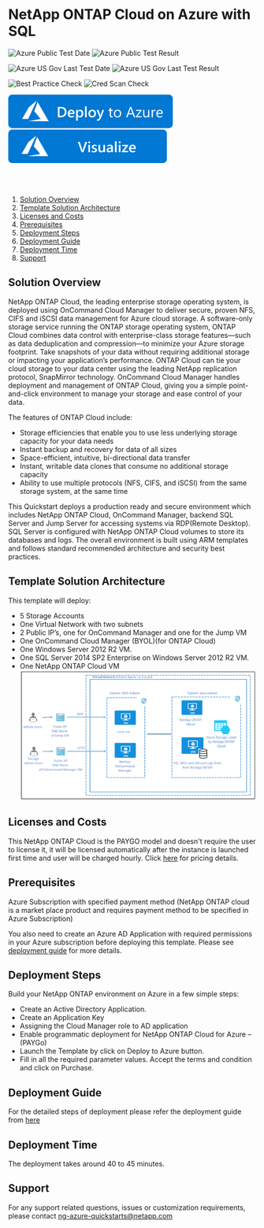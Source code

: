 # NetApp ONTAP Cloud on Azure with SQL

![Azure Public Test Date](https://azurequickstartsservice.blob.core.windows.net/badges/netapp-ontap-sql/PublicLastTestDate.svg)
![Azure Public Test Result](https://azurequickstartsservice.blob.core.windows.net/badges/netapp-ontap-sql/PublicDeployment.svg)

![Azure US Gov Last Test Date](https://azurequickstartsservice.blob.core.windows.net/badges/netapp-ontap-sql/FairfaxLastTestDate.svg)
![Azure US Gov Last Test Result](https://azurequickstartsservice.blob.core.windows.net/badges/netapp-ontap-sql/FairfaxDeployment.svg)

![Best Practice Check](https://azurequickstartsservice.blob.core.windows.net/badges/netapp-ontap-sql/BestPracticeResult.svg)
![Cred Scan Check](https://azurequickstartsservice.blob.core.windows.net/badges/netapp-ontap-sql/CredScanResult.svg)

[![Deploy To Azure](https://raw.githubusercontent.com/Azure/azure-quickstart-templates/master/1-CONTRIBUTION-GUIDE/images/deploytoazure.svg?sanitize=true)]("https://portal.azure.com/#create/Microsoft.Template/uri/https%3A%2F%2Fraw.githubusercontent.com%2FAzure%2Fazure-quickstart-templates%2Fmaster%2Fnetapp-ontap-sql%2Fazuredeploy.json")
[![Visualize](https://raw.githubusercontent.com/Azure/azure-quickstart-templates/master/1-CONTRIBUTION-GUIDE/images/visualizebutton.svg?sanitize=true)]("http://armviz.io/#/?load=https%3A%2F%2Fraw.githubusercontent.com%2FAzure%2Fazure-quickstart-templates%2Fmaster%2Fnetapp-ontap-sql%2Fazuredeploy.json")

<br><br>

<!-- TOC -->

1. [Solution Overview](#solution-overview)
2. [Template Solution Architecture ](#template-solution-architecture)
3. [Licenses and Costs ](#licenses-and-costs)
4. [Prerequisites](#prerequisites)
5. [Deployment Steps](#deployment-steps)
6. [Deployment Guide](#deployment-guide)
7. [Deployment Time](#deployment-time)
8. [Support](#support)

<!-- /TOC -->

## Solution Overview

NetApp ONTAP Cloud, the leading enterprise storage operating system, is deployed
using OnCommand Cloud Manager to deliver secure, proven NFS, CIFS and iSCSI data
management for Azure cloud storage. A software-only storage service running the
ONTAP storage operating system, ONTAP Cloud combines data control with
enterprise-class storage features—such as data deduplication and compression—to
minimize your Azure storage footprint. Take snapshots of your data without
requiring additional storage or impacting your application’s performance. ONTAP
Cloud can tie your cloud storage to your data center using the leading NetApp
replication protocol, SnapMirror technology. OnCommand Cloud Manager handles
deployment and management of ONTAP Cloud, giving you a simple point-and-click
environment to manage your storage and ease control of your data.

The features of ONTAP Cloud include:

- Storage efficiencies that enable you to use less underlying storage capacity
  for your data needs
- Instant backup and recovery for data of all sizes
- Space-efficient, intuitive, bi-directional data transfer
- Instant, writable data clones that consume no additional storage capacity
- Ability to use multiple protocols (NFS, CIFS, and iSCSI) from the same storage
  system, at the same time

This Quickstart deploys a production ready and secure environment which includes
NetApp ONTAP Cloud, OnCommand Manager, backend SQL Server and Jump Server for
accessing systems via RDP(Remote Desktop). SQL Server is configured with NetApp
ONTAP Cloud volumes to store its databases and logs. The overall environment is
built using ARM templates and follows standard recommended architecture and
security best practices.

## Template Solution Architecture

This template will deploy:

- 5 Storage Accounts
- One Virtual Network with two subnets
- 2 Public IP’s, one for OnCommand Manager and one for the Jump VM
- One OnCommand Cloud Manager (BYOL)(for ONTAP Cloud)
- One Windows Server 2012 R2 VM.
- One SQL Server 2014 SP2 Enterprise on Windows Server 2012 R2 VM.
- One NetApp ONTAP Cloud VM
  <img src="https://raw.githubusercontent.com/Azure/azure-quickstart-templates/master/netapp-ontap-sql/Images/netapp-architecture.png"/>

## Licenses and Costs

This NetApp ONTAP Cloud is the PAYGO model and doesn't require the user to
license it, it will be licensed automatically after the instance is launched
first time and user will be charged hourly. Click
[here](https://azuremarketplace.microsoft.com/en-us/marketplace/apps/netapp.netapp-ontap-cloud?tab=Overview)
for pricing details.

## Prerequisites

Azure Subscription with specified payment method (NetApp ONTAP cloud is a market
place product and requires payment method to be specified in Azure Subscription)

You also need to create an Azure AD Application with required permissions in
your Azure subscription before deploying this template. Please see
[deployment guide](https://github.com/Azure/azure-quickstart-templates/blob/master/netapp-ontap-sql/Images/NetApp-ONTAP-Cloud-on-Azure.pdf)
for more details.

## Deployment Steps

Build your NetApp ONTAP environment on Azure in a few simple steps:

- Create an Active Directory Application.
- Create an Application Key
- Assigning the Cloud Manager role to AD application
- Enable programmatic deployment for NetApp ONTAP Cloud for Azure – (PAYGo)
- Launch the Template by click on Deploy to Azure button.
- Fill in all the required parameter values. Accept the terms and condition and
  click on Purchase.

## Deployment Guide

For the detailed steps of deployment please refer the deployment guide from
[here](https://github.com/Azure/azure-quickstart-templates/blob/master/netapp-ontap-sql/Images/NetApp-ONTAP-Cloud-on-Azure.pdf)

## Deployment Time

The deployment takes around 40 to 45 minutes.

## Support

For any support related questions, issues or customization requirements, please
contact ng-azure-quickstarts@netapp.com

